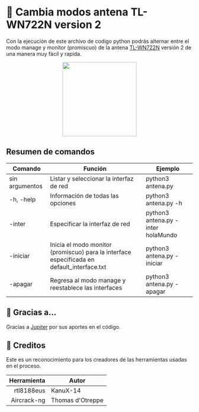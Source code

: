 # 🔁 Cambia modos antena TL-WN722N version 2
Con la ejecución de este archivo de codigo python podrás alternar entre el modo manage y monitor (promiscuo) de la antena [TL-WN722N](https://www.tp-link.com/co/home-networking/adapter/tl-wn722n/) versión 2 de una manera muy fácil y rapida.

<div align="center">
    <img src="https://static.tp-link.com/TL-WN722N_EU_3.0_05_normal_1506586575378d.jpg" width="200px"/>
</div>

## Resumen de comandos
| Comando | Función | Ejemplo |
| -- | -- | -- |
| sin argumentos | Listar y seleccionar la interfaz de red | python3 antena.py | 
| -h, -help | Información de todas las opciones | python3 antena.py -h |
| -inter | Especificar la interfaz de red | python3 antena.py -inter holaMundo |
| -iniciar | Inicia el modo monitor (promiscuo) para la interface especificada en default_interface.txt | python3 antena.py -iniciar |
| -apagar | Regresa al modo manage y reestablece las interfaces | python3 antena.py -apagar|
 
## 🧠 Gracias a...
Gracias a [Jupiter](https://www.instagram.com/ciber_jupiter/?hl=es) por sus aportes en el código.

## 📌 Creditos
Este es un reconocimiento para los creadores de las herramientas usadas en el proceso.

| Herramienta | Autor |
|-----------:|-----------|
| rtl8188eus | KanuX-14 |
| Aircrack-ng | Thomas d'Otreppe |
